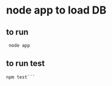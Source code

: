 # node app to load DB

## to run

```shell
 node app
```

## to run test

````shell
npm test```
````
